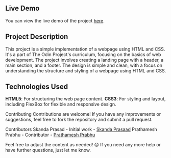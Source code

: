 
## Live Demo 
You can view the live demo of the project [here](https://skanda-prasaad.github.io/odin-css/).

## Project Description
This project is a simple implementation of a webpage using HTML and CSS. It's a part of The Odin Project's curriculum, focusing on the basics of web development. The project involves creating a landing page with a header, a main section, and a footer. The design is simple and clean, with a focus on understanding the structure and styling of a webpage using HTML and CSS.


## Technologies Used
**HTML5**: For structuring the web page content.
**CSS3**: For styling and layout, including FlexBox for flexible and responsive design.


Contributing
Contributions are welcome! If you have any improvements or suggestions, feel free to fork the repository and submit a pull request.

Contributors <tr/>
Skanda Prasad - Initial work - [Skanda Prasaad](https://github.com/skanda-prasaad) <tr/>
Prathamesh Prabhu - Contributor - [Prathamesh Prabhu](https://github.com/prabhu543)



Feel free to adjust the content as needed! 😊 If you need any more help or have further questions, just let me know.